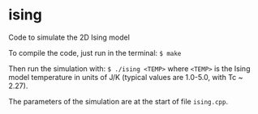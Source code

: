 # ising
Code to simulate the 2D Ising model

To compile the code, just run in the terminal:
```$ make```

Then run the simulation with:
```$ ./ising <TEMP>```
where ``<TEMP>`` is the Ising model temperature in units of J/K (typical values are 1.0-5.0, with Tc ~ 2.27).

The parameters of the simulation are at the start of file ``ising.cpp``.
